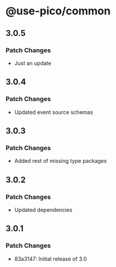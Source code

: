 # @use-pico/common

## 3.0.5

### Patch Changes

- Just an update

## 3.0.4

### Patch Changes

- Updated event source schemas

## 3.0.3

### Patch Changes

- Added rest of missing type packages

## 3.0.2

### Patch Changes

- Updated dependencies

## 3.0.1

### Patch Changes

- 83a3147: Initial release of 3.0
